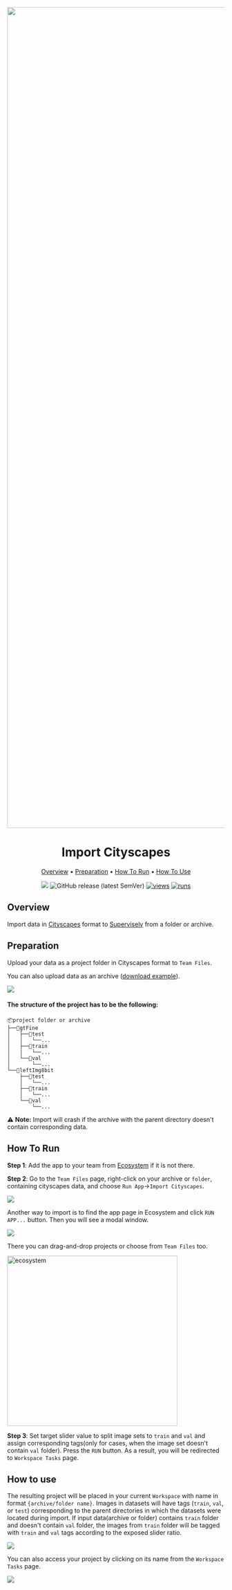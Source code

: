 <div align="center" markdown>
<img src="https://github.com/supervisely-ecosystem/import-cityscapes/assets/57998637/359774eb-c9bf-41ec-a414-37bdc2f3bc6b" width="1900px"/>

# Import Cityscapes

<p align="center">
  <a href="#Overview">Overview</a> •
  <a href="#Preparation">Preparation</a> •
  <a href="#How-To-Run">How To Run</a> •
  <a href="#How-To-Use">How To Use</a>
</p>


[![](https://img.shields.io/badge/slack-chat-green.svg?logo=slack)](https://supervise.ly/slack)
![GitHub release (latest SemVer)](https://img.shields.io/github/v/release/supervisely-ecosystem/import-cityscapes)
[![views](https://app.supervise.ly/img/badges/views/supervisely-ecosystem/import-cityscapes.png)](https://supervise.ly)
[![runs](https://app.supervise.ly/img/badges/runs/supervisely-ecosystem/import-cityscapes.png)](https://supervise.ly)

</div>

## Overview

Import data in [Cityscapes](https://github.com/mcordts/cityscapesScripts) format to [Supervisely](https://supervise.ly/) from a folder or archive.

## Preparation

Upload your data as a project folder in Cityscapes format to `Team Files`.

You can also upload data as an archive ([download example](https://www.cityscapes-dataset.com/downloads/)).

<img src="https://github.com/supervisely-ecosystem/import-cityscapes/assets/57998637/2bc7ec24-6efb-4ade-95ca-7204aee22d0e"/>

#### The structure of the project has to be the following:

```
📦project folder or archive
├──📂gtFine
│   ├──📂test
│   │   └──...
│   ├──📂train
│   │   └──...
│   └──📂val
│       └──...
└──📂leftImg8bit
    ├──📂test
    │   └──...
    ├──📂train
    │   └──...
    └──📂val
        └──...
```

⚠️ **Note:** Import will crash if the archive with the parent directory doesn't contain corresponding data.

## How To Run 

**Step 1**: Add the app to your team from [Ecosystem](https://ecosystem.supervise.ly/apps/import-cityscapes) if it is not there.

**Step 2**: Go to the `Team Files` page, right-click on your archive or `folder`, containing cityscapes data, and choose `Run App`->`Import Cityscapes`. 

<img src="https://github.com/supervisely-ecosystem/import-cityscapes/assets/57998637/a5f78d65-cc15-4936-8975-e084d2a411af"/>

Another way to import is to find the app page in Ecosystem and click `RUN APP...` button. Then you will see a modal window.

<img src="https://github.com/supervisely-ecosystem/import-cityscapes/assets/57998637/b4d11cb2-a71b-48ae-8985-7b8128b62ec5">


There you can drag-and-drop projects or choose from `Team Files` too.

<img width="394" alt="ecosystem" src="https://github.com/supervisely-ecosystem/import-cityscapes/assets/57998637/234d6e49-8d2b-4a9e-9959-49406b419572">

**Step 3**: Set target slider value to split image sets to `train` and `val` and assign corresponding tags(only for cases, when the image set doesn't contain `val` folder). Press the `RUN` button. As a result, you will be redirected to `Workspace Tasks` page.



## How to use

The resulting project will be placed in your current `Workspace` with name in format `{archive/folder name}`. Images in datasets will have tags (`train`, `val`, or `test`) corresponding to the parent directories in which the datasets were located during import. If input data(archive or folder) contains `train` folder and doesn't contain `val` folder, the images from `train` folder will be tagged with `train` and `val` tags according to the exposed slider ratio.

<img src="https://github.com/supervisely-ecosystem/import-cityscapes/assets/57998637/145c3230-f9a6-4e86-bdf8-ef8174fd3729"/>

You can also access your project by clicking on its name from the `Workspace Tasks` page.

<img src="https://github.com/supervisely-ecosystem/import-cityscapes/assets/57998637/b5ed75cd-4003-4469-9be7-bfdf8931217b">
